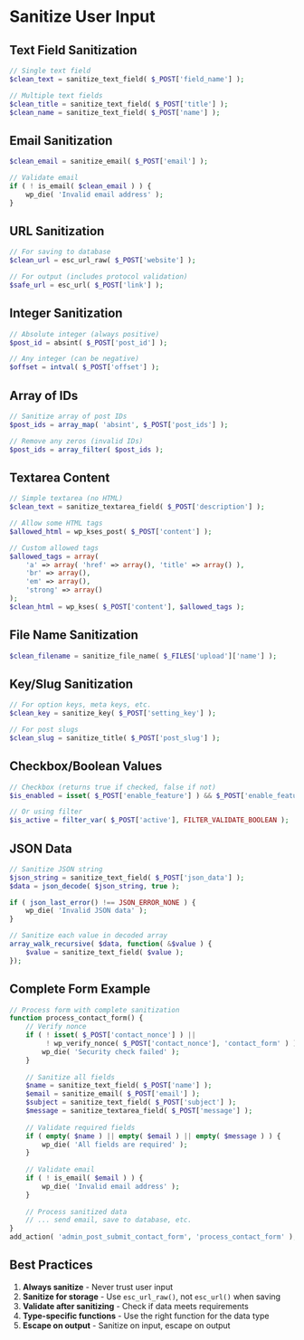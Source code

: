 # Sanitize User Input

## Text Field Sanitization

```php
// Single text field
$clean_text = sanitize_text_field( $_POST['field_name'] );

// Multiple text fields
$clean_title = sanitize_text_field( $_POST['title'] );
$clean_name = sanitize_text_field( $_POST['name'] );
```

## Email Sanitization

```php
$clean_email = sanitize_email( $_POST['email'] );

// Validate email
if ( ! is_email( $clean_email ) ) {
    wp_die( 'Invalid email address' );
}
```

## URL Sanitization

```php
// For saving to database
$clean_url = esc_url_raw( $_POST['website'] );

// For output (includes protocol validation)
$safe_url = esc_url( $_POST['link'] );
```

## Integer Sanitization

```php
// Absolute integer (always positive)
$post_id = absint( $_POST['post_id'] );

// Any integer (can be negative)
$offset = intval( $_POST['offset'] );
```

## Array of IDs

```php
// Sanitize array of post IDs
$post_ids = array_map( 'absint', $_POST['post_ids'] );

// Remove any zeros (invalid IDs)
$post_ids = array_filter( $post_ids );
```

## Textarea Content

```php
// Simple textarea (no HTML)
$clean_text = sanitize_textarea_field( $_POST['description'] );

// Allow some HTML tags
$allowed_html = wp_kses_post( $_POST['content'] );

// Custom allowed tags
$allowed_tags = array(
    'a' => array( 'href' => array(), 'title' => array() ),
    'br' => array(),
    'em' => array(),
    'strong' => array()
);
$clean_html = wp_kses( $_POST['content'], $allowed_tags );
```

## File Name Sanitization

```php
$clean_filename = sanitize_file_name( $_FILES['upload']['name'] );
```

## Key/Slug Sanitization

```php
// For option keys, meta keys, etc.
$clean_key = sanitize_key( $_POST['setting_key'] );

// For post slugs
$clean_slug = sanitize_title( $_POST['post_slug'] );
```

## Checkbox/Boolean Values

```php
// Checkbox (returns true if checked, false if not)
$is_enabled = isset( $_POST['enable_feature'] ) && $_POST['enable_feature'] === '1';

// Or using filter
$is_active = filter_var( $_POST['active'], FILTER_VALIDATE_BOOLEAN );
```

## JSON Data

```php
// Sanitize JSON string
$json_string = sanitize_text_field( $_POST['json_data'] );
$data = json_decode( $json_string, true );

if ( json_last_error() !== JSON_ERROR_NONE ) {
    wp_die( 'Invalid JSON data' );
}

// Sanitize each value in decoded array
array_walk_recursive( $data, function( &$value ) {
    $value = sanitize_text_field( $value );
});
```

## Complete Form Example

```php
// Process form with complete sanitization
function process_contact_form() {
    // Verify nonce
    if ( ! isset( $_POST['contact_nonce'] ) || 
         ! wp_verify_nonce( $_POST['contact_nonce'], 'contact_form' ) ) {
        wp_die( 'Security check failed' );
    }
    
    // Sanitize all fields
    $name = sanitize_text_field( $_POST['name'] );
    $email = sanitize_email( $_POST['email'] );
    $subject = sanitize_text_field( $_POST['subject'] );
    $message = sanitize_textarea_field( $_POST['message'] );
    
    // Validate required fields
    if ( empty( $name ) || empty( $email ) || empty( $message ) ) {
        wp_die( 'All fields are required' );
    }
    
    // Validate email
    if ( ! is_email( $email ) ) {
        wp_die( 'Invalid email address' );
    }
    
    // Process sanitized data
    // ... send email, save to database, etc.
}
add_action( 'admin_post_submit_contact_form', 'process_contact_form' );
```

## Best Practices

1. **Always sanitize** - Never trust user input
2. **Sanitize for storage** - Use `esc_url_raw()`, not `esc_url()` when saving
3. **Validate after sanitizing** - Check if data meets requirements
4. **Type-specific functions** - Use the right function for the data type
5. **Escape on output** - Sanitize on input, escape on output

